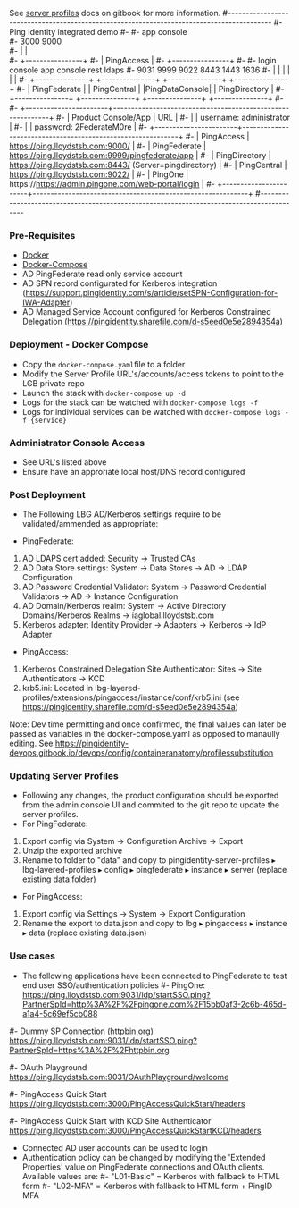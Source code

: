 See [server profiles](https://pingidentity-devops.gitbook.io/devops/config) docs on gitbook for more information.
#------------------------------------------------------------------------------------------
#- Ping Identity integrated demo
#-
#-     app    console  
#-    3000    9000     
#-      |      |       
#-   +----------------+
#-   |   PingAccess   |
#-   +----------------+
#-
#-     login  console            app                console           rest    ldaps
#-     9031   9999               9022                 8443            1443    1636
#-      |      |                  |                    |               |       |
#-   +---------------+    +---------------+    +---------------+    +---------------+
#-   | PingFederate  |    |  PingCentral  |    |PingDataConsole|    | PingDirectory |
#-   +---------------+    +---------------+    +---------------+    +---------------+
#-
#-   +-----------------------+------------------------------------------------------------+
#-   |  Product Console/App  |  URL                                                       |
#-   |                       |    username: administrator                                 |
#-   |                       |    password: 2FederateM0re                                 |
#-   +-----------------------+------------------------------------------------------------+
#-   |  PingAccess           |  https://ping.lloydstsb.com:9000/                          |
#-   |  PingFederate         |  https://ping.lloydstsb.com:9999/pingfederate/app          |
#-   |  PingDirectory        |  https://ping.lloydstsb.com:8443/   (Server=pingdirectory) |
#-   |  PingCentral          |  https://ping.lloydstsb.com:9022/                          |
#-   |  PingOne              |  https://https://admin.pingone.com/web-portal/login        |
#-   +-----------------------+------------------------------------------------------------+
#------------------------------------------------------------------------------------------

### Pre-Requisites
* [Docker](https://www.docker.com/get-started)
* [Docker-Compose](https://docs.docker.com/compose/install/)
* AD PingFederate read only service account
* AD SPN record configurated for Kerberos integration (https://support.pingidentity.com/s/article/setSPN-Configuration-for-IWA-Adapter)
* AD Managed Service Account configured for Kerberos Constrained Delegation (https://pingidentity.sharefile.com/d-s5eed0e5e2894354a)


### Deployment - Docker Compose
* Copy the `docker-compose.yaml`file to a folder
* Modify the Server Profile URL's/accounts/access tokens to point to the LGB private repo
* Launch the stack with `docker-compose up -d`
* Logs for the stack can be watched with `docker-compose logs -f`
* Logs for individual services can be watched with `docker-compose logs -f {service}`

### Administrator Console Access
* See URL's listed above
* Ensure have an approriate local host/DNS record configured

### Post Deployment
* The Following LBG AD/Kerberos settings require to be validated/ammended as appropriate:
- PingFederate:
1. AD LDAPS cert added: Security -> Trusted CAs
2. AD Data Store settings: System -> Data Stores -> AD -> LDAP Configuration
3. AD Password Credential Validator: System -> Password Credential Validators -> AD -> Instance Configuration
4. AD Domain/Kerberos realm: System -> Active Directory Domains/Kerberos Realms -> iaglobal.lloydstsb.com
5. Kerberos adapter: Identity Provider -> Adapters -> Kerberos -> IdP Adapter

- PingAccess:
1. Kerberos Constrained Delegation Site Authenticator: Sites -> Site Authenticators -> KCD
2. krb5.ini: Located in lbg-layered-profiles/extensions/pingaccess/instance/conf/krb5.ini (see https://pingidentity.sharefile.com/d-s5eed0e5e2894354a)

Note:  Dev time permitting and once confirmed, the final values can later be passed as variables in the docker-compose.yaml as opposed to manaully editing.  See https://pingidentity-devops.gitbook.io/devops/config/containeranatomy/profilessubstitution

### Updating Server Profiles
* Following any changes, the product configuration should be exported from the admin console UI and commited to the git repo to update the server profiles.
* For PingFederate:
1. Export config via System -> Configuration Archive -> Export
2. Unzip the exported archive
3. Rename to folder to "data" and copy to pingidentity-server-profiles⁩ ▸ ⁨lbg-layered-profiles⁩ ▸ ⁨config⁩ ▸ ⁨pingfederate⁩ ▸ ⁨instance⁩ ▸ ⁨server⁩ (replace existing data folder)
* For PingAccess:
1. Export config via Settings -> System -> Export Configuration
2. Rename the export to data.json and copy to ⁨lbg⁩ ▸ ⁨pingaccess⁩ ▸ ⁨instance ▸ ⁨data (replace existing data.json)

### Use cases
* The following applications have been connected to PingFederate to test end user SSO/authentication policies
#- PingOne:
https://ping.lloydstsb.com:9031/idp/startSSO.ping?PartnerSpId=http%3A%2F%2Fpingone.com%2F15bb0af3-2c6b-465d-a1a4-5c69ef5cb088

#- Dummy SP Connection (httpbin.org)
https://ping.lloydstsb.com:9031/idp/startSSO.ping?PartnerSpId=https%3A%2F%2Fhttpbin.org

#- OAuth Playground
https://ping.lloydstsb.com:9031/OAuthPlayground/welcome

#- PingAccess Quick Start
https://ping.lloydstsb.com:3000/PingAccessQuickStart/headers

#- PingAccess Quick Start with KCD Site Authenticator
https://ping.lloydstsb.com:3000/PingAccessQuickStartKCD/headers

* Connected AD user accounts can be used to login
* Authentication policy can be changed by modifying the 'Extended Properties' value on PingFederate connections and OAuth clients.  Available values are:
#- "L01-Basic" = Kerberos with fallback to HTML form
#- "L02-MFA" = Kerberos with fallback to HTML form + PingID MFA
